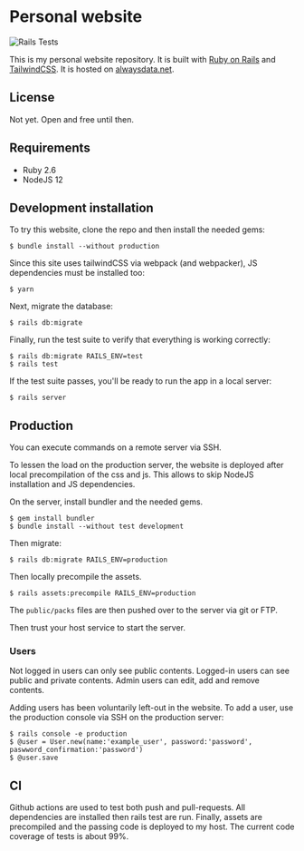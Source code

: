 # Personal website 
![Rails Tests](https://github.com/ubrisson/railsBlogTest/workflows/Rails%20Tests/badge.svg)

This is my personal website repository.
It is built with [Ruby on Rails](https://rubyonrails.org/) and [TailwindCSS](https://tailwindcss.com/).
It is hosted on [alwaysdata.net](https://ubrisson.alwaysdata.net/).

## License
Not yet. Open and free until then.

## Requirements

* Ruby 2.6
* NodeJS 12

## Development installation

To try this website, clone the repo and then install the needed
gems:
```
$ bundle install --without production
```
Since this site uses tailwindCSS via webpack (and webpacker), JS dependencies must be installed too:
```
$ yarn
```
Next, migrate the database:
```
$ rails db:migrate
```
Finally, run the test suite to verify that everything is working
correctly:
```
$ rails db:migrate RAILS_ENV=test
$ rails test
```
If the test suite passes, you'll be ready to run the app in a local
server:
```
$ rails server
```

## Production

You can execute commands on a remote server via SSH.

To lessen the load on the production server, the website is deployed after local precompilation of the css and js.
This allows to skip NodeJS installation and JS dependencies.

On the server, install bundler and the needed gems.
```
$ gem install bundler
$ bundle install --without test development
```
Then migrate:
```
$ rails db:migrate RAILS_ENV=production
```
Then locally precompile the assets.
```
$ rails assets:precompile RAILS_ENV=production
```
The `public/packs` files are then pushed over to the server via git or FTP.

Then trust your host service to start the server.

### Users

Not logged in users can only see public contents.
Logged-in users can see public and private contents.
Admin users can edit, add and remove contents.

Adding users has been voluntarily left-out in the website.
To add a user, use the production console via SSH on the production server:
```
$ rails console -e production
$ @user = User.new(name:'example_user', password:'password', paswword_confirmation:'password')
$ @user.save
```

## CI

Github actions are used to test both push and pull-requests.
All dependencies are installed then rails test are run.
Finally, assets are precompiled and the passing code is deployed to my host.
The current code coverage of tests is about 99%.
